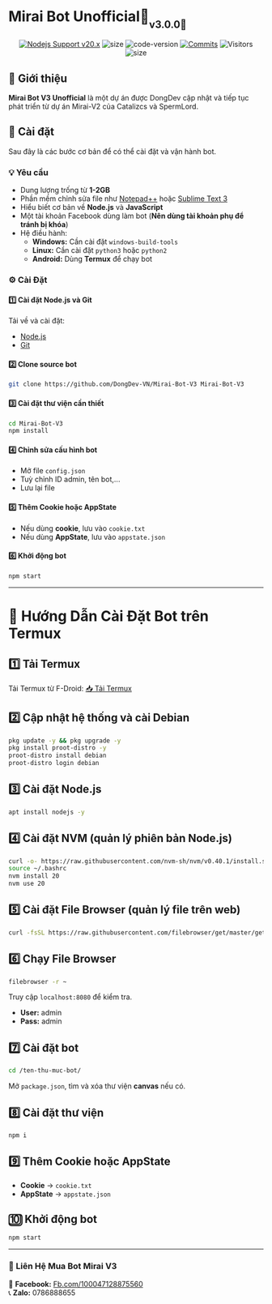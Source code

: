 # Mirai Bot Unofficial🤖<sub><sub>v3.0.0🚀</sub></sub>
<p align="center">
    <a href="https://nodejs.org/dist/v20.17.0"><img src="https://img.shields.io/badge/Nodejs%20Support-20.x-brightgreen.svg?style=flat-square" alt="Nodejs Support v20.x"></a>
    <img alt="size" src="https://img.shields.io/github/repo-size/DongDev-VN/Mirai-Bot-V3.svg?style=flat-square&label=size">
    <img alt="code-version" src="https://img.shields.io/badge/dynamic/json?color=red&label=code%20version&prefix=v&query=%24.version&url=https://raw.githubusercontent.com/DongDev-VN/Mirai-Bot-V3/refs/heads/main/package.json&style=flat-square">
    <a href="https://github.com/DongDev-VN/Mirai-Bot-V3/commits"><img alt="Commits" src="https://img.shields.io/github/commit-activity/m/DongDev-VN/Mirai-Bot-V3.svg?label=commit&style=flat-square"></a>
    <img alt="Visitors" src="https://visitor-badge.laobi.icu/badge?page_id=DongDev-VN.Mirai-Bot-V3">
    <img alt="size" src="https://img.shields.io/badge/license-GPL--3.0-green?style=flat-square&color=brightgreen">
</p>

## 📝 **Giới thiệu**
**Mirai Bot V3 Unofficial** là một dự án được DongDev cập nhật và tiếp tục phát triển từ dự án Mirai-V2 của Catalizcs và SpermLord.

## 📜 **Cài đặt**
Sau đây là các bước cơ bản để có thể cài đặt và vận hành bot.

### 💡 **Yêu cầu**
- Dung lượng trống từ **1-2GB**
- Phần mềm chỉnh sửa file như [Notepad++](https://notepad-plus-plus.org/downloads/) hoặc [Sublime Text 3](https://www.sublimetext.com/3)
- Hiểu biết cơ bản về **Node.js** và **JavaScript**
- Một tài khoản Facebook dùng làm bot (**Nên dùng tài khoản phụ để tránh bị khóa**)
- Hệ điều hành:
  - **Windows:** Cần cài đặt `windows-build-tools`
  - **Linux:** Cần cài đặt `python3` hoặc `python2`
  - **Android:** Dùng **Termux** để chạy bot

### ⚙️ **Cài Đặt**

#### 1️⃣ Cài đặt Node.js và Git
Tải về và cài đặt:
- [Node.js](https://nodejs.org/en/)
- [Git](https://git-scm.com/)

#### 2️⃣ Clone source bot
```sh
git clone https://github.com/DongDev-VN/Mirai-Bot-V3 Mirai-Bot-V3
```

#### 3️⃣ Cài đặt thư viện cần thiết
```sh
cd Mirai-Bot-V3
npm install
```

#### 4️⃣ Chỉnh sửa cấu hình bot
- Mở file `config.json`
- Tuỳ chỉnh ID admin, tên bot,...
- Lưu lại file

#### 5️⃣ Thêm Cookie hoặc AppState
- Nếu dùng **cookie**, lưu vào `cookie.txt`
- Nếu dùng **AppState**, lưu vào `appstate.json`

#### 6️⃣ Khởi động bot
```sh
npm start
```

---

# 📱 Hướng Dẫn Cài Đặt Bot trên Termux

## 1️⃣ Tải Termux
Tải Termux từ F-Droid:
[📥 Tải Termux](https://f-droid.org/packages/com.termux/)

## 2️⃣ Cập nhật hệ thống và cài Debian
```sh
pkg update -y && pkg upgrade -y
pkg install proot-distro -y
proot-distro install debian
proot-distro login debian
```

## 3️⃣ Cài đặt Node.js
```sh
apt install nodejs -y
```

## 4️⃣ Cài đặt NVM (quản lý phiên bản Node.js)
```sh
curl -o- https://raw.githubusercontent.com/nvm-sh/nvm/v0.40.1/install.sh | bash  
source ~/.bashrc  
nvm install 20  
nvm use 20
```

## 5️⃣ Cài đặt File Browser (quản lý file trên web)
```sh
curl -fsSL https://raw.githubusercontent.com/filebrowser/get/master/get.sh | bash
```

## 6️⃣ Chạy File Browser
```sh
filebrowser -r ~
```
Truy cập `localhost:8080` để kiểm tra.
- **User:** admin  
- **Pass:** admin  

## 7️⃣ Cài đặt bot
```sh
cd /ten-thu-muc-bot/
```
Mở `package.json`, tìm và xóa thư viện **canvas** nếu có.

## 8️⃣ Cài đặt thư viện
```sh
npm i
```

## 9️⃣ Thêm Cookie hoặc AppState
- **Cookie** → `cookie.txt`
- **AppState** → `appstate.json`

## 🔟 Khởi động bot
```sh
npm start
```

---
### 📌 Liên Hệ Mua Bot Mirai V3
💬 **Facebook:** [Fb.com/100047128875560](https://www.facebook.com/100047128875560)  
📞 **Zalo:** 0786888655
